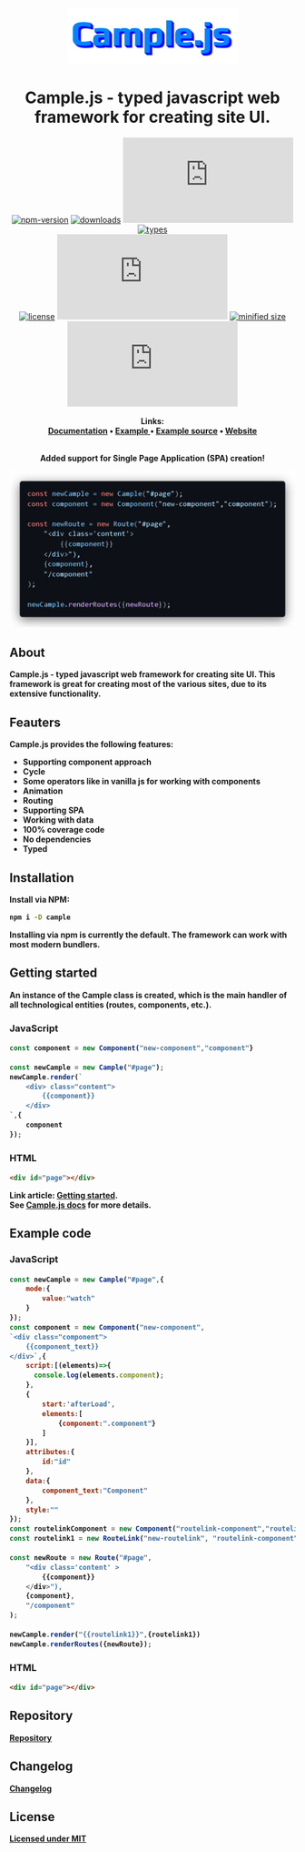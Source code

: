 <p align="center">
    <a href="https://www.npmjs.com/package/cample">
        <img src="https://github.com/Camplejs/media/blob/main/logo.png" alt="cample" >
    </a>
</p>
<h1 align="center">Cample.js - typed javascript web framework for creating site UI.</h1>
<div align="center">

[![npm-version](https://img.shields.io/npm/v/cample?logo=npm&color=blue&style=flat-square)](https://www.npmjs.com/package/cample)
[![downloads](https://img.shields.io/npm/dt/cample?color=blue&style=flat-square)](https://www.npmjs.com/package/cample)
[![stars](https://img.shields.io/github/stars/Camplejs/Cample.js?logo=github&style=flat-square)](https://github.com/Camplejs/Cample.js)
[![types](https://img.shields.io/npm/types/cample?logo=typescript&style=flat-square)](https://github.com/Camplejs/Cample.js)<br>
[![license](https://img.shields.io/npm/l/cample?color=blue&style=flat-square)](https://github.com/Camplejs/Cample.js/blob/main/LICENSE)
[![repo-size](https://img.shields.io/github/repo-size/Camplejs/Cample.js?logo=github&style=flat-square)](https://github.com/Camplejs/Cample.js)
[![minified size](https://img.shields.io/bundlephobia/min/cample?logo=npm&style=flat-square)](https://www.npmjs.com/package/cample)
[![coverage](https://img.shields.io/codecov/c/github/camplejs/cample.js?color=blue&style=flat-square)](https://codecov.io/gh/Camplejs/Cample.js)

</div>

<div align="center"><b>Links:<br> <a href="https://camplejs.github.io/documentation/introduction.html">Documentation</a> • <a href="https://camplejs.github.io/example.html"> Example </a> • <a href="https://github.com/Camplejs/example/blob/main/example.js">Example source</a> • <a href="https://camplejs.github.io">Website</a> </div>
<br>
<div align="center">
  
 Added support for Single Page Application (SPA) creation!  
  
</div>

<p align="center">
    <a href="https://camplejs.github.io/documentation/routes-and-components.html">
        <img src="https://github.com/Camplejs/media/blob/main/components_routes.png" alt="Components and Routes" >
    </a>
</p>

## About

Cample.js - typed javascript web framework for creating site UI. This framework is great for creating most of the various sites, due to its extensive functionality.

## Feauters

Cample.js provides the following features:

- **Supporting component approach**
- **Cycle**
- **Some operators like in vanilla js for working with components**
- **Animation**
- **Routing**
- **Supporting SPA**
- **Working with data**
- **100% coverage code**
- **No dependencies**
- **Typed**
  
## Installation

Install via NPM:
```bash
npm i -D cample 
```
Installing via npm is currently the default. The framework can work with most modern bundlers.

## Getting started
An instance of the Cample class is created, which is the main handler of all technological entities (routes, components, etc.).
  
### JavaScript
```javascript
const component = new Component("new-component","component"}
            
const newCample = new Cample("#page");
newCample.render(`
    <div> class="content">
        {{component}}
    </div>
`,{
    component
});
```
### HTML
```html
<div id="page"></div>
```
Link article: <a href="https://camplejs.github.io/documentation/getting-started.html">Getting started</a>.<br>
See <a href="https://camplejs.github.io/documentation.html">Cample.js docs</a> for more details.

## Example code

### JavaScript
```javascript
const newCample = new Cample("#page",{
    mode:{
        value:"watch"
    }
});
const component = new Component("new-component", 
`<div class="component">
    {{component_text}}
</div>`,{
    script:[(elements)=>{
      console.log(elements.component);
    },
    {
        start:'afterLoad',
        elements:[
            {component:".component"}
        ]
    }],
    attributes:{
        id:"id"
    },
    data:{
        component_text:"Component"
    },
    style:""
});
const routelinkComponent = new Component("routelink-component","routelink"); 
const routelink1 = new RouteLink("new-routelink", "routelink-component", "/component"); 

const newRoute = new Route("#page",
    "<div class='content' >
        {{component}}
    </div>"),
    {component},
    "/component"
);    

newCample.render("{{routelink1}}",{routelink1})
newCample.renderRoutes({newRoute});
```
### HTML
```html
<div id="page"></div>
```

## Repository
  
[Repository](https://github.com/Camplejs/Cample.js)
  
## Changelog

[Changelog](https://github.com/Camplejs/Cample.js/releases)

## License
[Licensed under MIT](https://github.com/Camplejs/Cample.js/blob/main/LICENSE)
